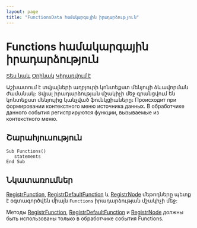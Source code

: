 ```yaml
---
layout: page
title: "FunctionsData համակարգային իրադարձություն"
---
```


# Functions համակարգային իրադարձություն

[Տես նաև](../scriptstproced.md) [Օրինակ](../Examples/E_DataFunctions.md) [Կիրառվում է](../Functions/Asdata.md)

Աշխատում է տվյալների աղբյուրի կոնտեքստ մենյույի ձևավորման ժամանակ։ Տվյալ իրադարձության մշակիչի մեջ գրանցվում են կոնտեքստ մենյույից կանչված ֆունկցիաները։
Происходит при формировании контекстного меню источника данных. В обработчике данного события регистрируются функции, вызываемые из контекстного меню.

## Շարահյուսություն

```as4x
Sub Functions()
   statements
End Sub
```
## Նկատառումներ

[RegistrFunction](../Functions/ASDOC/RegistrFunction.md), [RegistrDefaultFunction](../Functions/ICurrentView/RegistrDefaultFunction.md)
և [RegistrNode](../Functions/ASDOC/RegistrNode.md) մեթոդները պետք է օգտագործվեն միայն `Functions` իրադարձության մշակիչի մեջ։

Методы [RegistrFunction](../Functions/ASDOC/RegistrFunction.html), [RegistrDefaultFunction](../Functions/ICurrentView/RegistrDefaultFunction.html)
и [RegistrNode](../Functions/ASDOC/RegistrNode.html) должны быть использованы только в обработчике события Functions.
